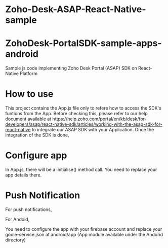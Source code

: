 # Zoho-Desk-ASAP-React-Native-sample

# ZohoDesk-PortalSDK-sample-apps-android
Sample js code implementing Zoho Desk Portal (ASAP) SDK on React-Native Platform

# How to use
This project contains the App.js file only to refere how to access the SDK's funtions from the App. Before checking this, please refer to our help document available at https://help.zoho.com/portal/en/kb/desk/for-developers/asap/react-native-sdk/articles/working-with-the-asap-sdk-for-react-native to integrate our ASAP SDK with your Application. Once the integration of the SDK is done, 

# Configure app
In App.js, there will be a initialise() method call. You need to replace your app details there.

# Push Notification
For push notifications, 

For Andoid,

You need to configure the app with your firebase account and replace your goole-service.json at android/app (App module available under the Andorid directory)
